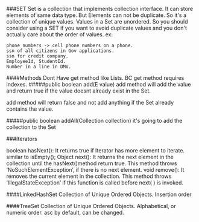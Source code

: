 ###SET
Set is a collection that implements collection interface. It can store elements of same data type.
But Elements can not be duplicate. So it's a collection of unique values. 
Values in a Set are unordered. So you should consider using a SET if you want to avoid duplicate
values and you don't actually care about the order of values.
ex:

    phone numbers -> cell phone numbers on a phone. 
    ssn of all citizens in Gov applications. 
    ssn for credit company.
    EmployeeId, StudentId. 
    Number in a line in DMV.
    
   
####Methods
Dont Have get method like Lists. BC get method requires indexes.
#####public boolean add(E value)
add method will add the value and return true if the value
doesnt already exist in the Set.

add method will return false and not add anything if the
Set already contains the value.

#####public boolean addAll(Collection collection)
it's going to add the collection to the Set


###Iterators

boolean hasNext(): It returns true if Iterator has more element to iterate. similar to isEmpty();
Object next(): It returns the next element in the collection until the hasNext()method return true.
This method throws ‘NoSuchElementException’, if there is no next element.
void remove(): It removes the current element in the collection. 
This method throws ‘IllegalStateException’ if this function is called before next( ) is invoked.

####LinkedHashSet
Collection of Unique Ordered Objects. Insertion order


####TreeSet
Collection of Unique Ordered Objects. Alphabetical, or numeric order. asc by default,  can be changed.






